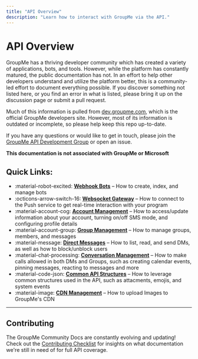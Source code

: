 ```yaml
---
title: "API Overview"
description: "Learn how to interact with GroupMe via the API."
---
```


# API Overview

GroupMe has a thriving developer community which has created a variety of applications, bots, and tools. However, while the platform has constantly matured, the public documentation has not. In an effort to help other developers understand and utilize the platform better, this is a community-led effort to document everything possible. If you discover something not listed here, or you find an error in what is listed, please bring it up on the discussion page or submit a pull request.

Much of this information is pulled from [dev.groupme.com](https://dev.groupme.com/), which is the official GroupMe developers site. However, most of its information is outdated or incomplete, so please help keep this repo up-to-date.

If you have any questions or would like to get in touch, please join the [GroupMe API Development Group](https://groupme.com/join_group/27317261/ibNNhx) or open an issue.

**This documentation is not associated with GroupMe or Microsoft**

## Quick Links:

<div class="grid cards" markdown>

- :material-robot-excited: __[Webhook Bots]__ – How to create, index, and manage bots
- :octicons-arrow-switch-16: __[Websocket Gateway]__ – How to connect to the Push service to get real-time interaction with your program
- :material-account-cog: __[Account Management]__ – How to access/update information about your account, turning on/off SMS mode, and configuring profile details
- :material-account-group: __[Group Management]__ – How to manage groups, members, and messages
- :material-message: __[Direct Messages]__ – How to list, read, and send DMs, as well as how to block/unblock users
- :material-chat-processing: __[Conversation Management]__ – How to make calls allowed in both DMs and Groups, such as creating calendar events, pinning messages, reacting to messages and more
- :material-code-json: __[Common API Structures]__ – How to leverage common structures used in the API, such as attacments, emojis, and system events
- :material-image: __[CDN Management]__ – How to upload Images to GroupMe's CDN

</div>

  [Webhook Bots]: api/bots/index.md
  [Websocket Gateway]: api/ws/index.md
  [Account Management]: api/account/index.md  
  [Group Management]: api/groups/index.md
  [Direct Messages]: api/dms/index.md
  [Conversation Management]: api/conversations/index.md
  [Common API Structures]: api/common/index.md
  [CDN Management]: api/uploads/indexs.md


***

## Contributing

The GroupMe Community Docs are constantly evolving and updating! Check out the [Contributing Checklist](https://github.com/groupme-js/GroupMeCommunityDocs/issues/32) for insights on what documentation we're still in need of for full API coverage. 
